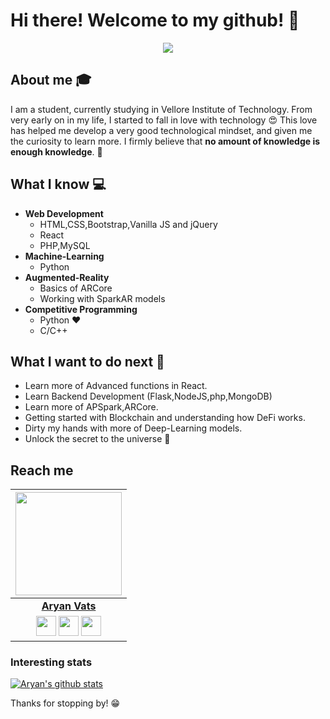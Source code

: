 # Hi there! Welcome to my github! 👋

<div align="center">
	<img src="https://raw.githubusercontent.com/avats101/avats101/master/ezgif.com-video-to-gif.gif">
</div>

## About me :mortar_board:
I am a student, currently studying in Vellore Institute of Technology. From very early on in my life, I started to fall in love with technology 😍 This love has helped me develop a very good technological mindset, and given me the curiosity to learn more. I firmly believe that **no amount of knowledge is enough knowledge**. 🧠

## What I know :computer:
- **Web Development**
  - HTML,CSS,Bootstrap,Vanilla JS and jQuery
  - React
  - PHP,MySQL
- **Machine-Learning**
  - Python
- **Augmented-Reality**
  - Basics of ARCore
  - Working with SparkAR models
- **Competitive Programming**
  - Python ❤️
  - C/C++
## What I want to do next :thinking:
  - Learn more of Advanced functions in React.
  - Learn Backend Development (Flask,NodeJS,php,MongoDB)
  - Learn more of APSpark,ARCore.
  - Getting started with Blockchain and understanding how DeFi works. 
  - Dirty my hands with more of Deep-Learning models.
  - Unlock the secret to the universe :rofl:

## Reach me 

|                                                                                     <a href="https://github.com/avats101"><img src="https://raw.githubusercontent.com/avats101/avats101/master/Aryan.png" width=170px height=165px /></a>                                                                                         |
| :------------------------------------------------------------------------------------------------------------------------------------------------------------------------------------------------------------------------------------------------------------------------------------------------------------------------------------------: |
|                                                                                                                                        **[Aryan Vats](https://avatars1.githubusercontent.com/u/53526065?s=400&u=5f5f1fa37820e14ad78aa6464254714e966f83f8&v=4)**                                                                                                                                        |
| <a align="center" href="https://twitter.com/avats101"><img src="https://raw.githubusercontent.com/vinitshahdeo/Water-Monitoring-System/master/assets/twitter.png" width="32px" height="32px"></a> <a href="https://www.facebook.com/aryan.vats.90/"><img src="https://raw.githubusercontent.com/vinitshahdeo/Water-Monitoring-System/master/assets/facebook.png" width="32px" height="32px"></a> <a href="https://www.linkedin.com/in/aryan-vats/"><img src="https://raw.githubusercontent.com/vinitshahdeo/Water-Monitoring-System/master/assets/linkedin.png" width="32px" height="32px"></a> |## License
### Interesting stats
[![Aryan's github stats](https://github-readme-stats.vercel.app/api?username=avats101&show_icons=true&title_color=fff&icon_color=fff&text_color=fff&bg_color=233242 )](https://github.com/avats101)

Thanks for stopping by! 😁
